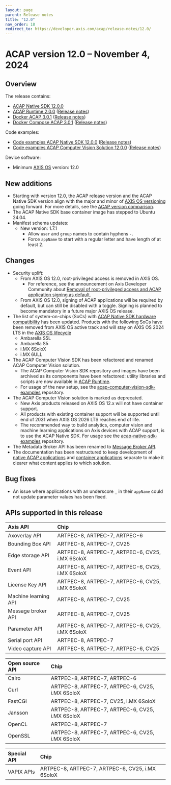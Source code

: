 ```yaml
---
layout: page
parent: Release notes
title: "12.0"
nav_order: 18
redirect_to: https://developer.axis.com/acap/release-notes/12.0/
---
```


# ACAP version 12.0 – November 4, 2024

## Overview

The release contains:

- [ACAP Native SDK 12.0.0](https://github.com/AxisCommunications/acap-native-sdk/releases/tag/12.0.0)
- [ACAP Runtime 2.0.0](https://github.com/AxisCommunications/acap-runtime/tree/2.0.0)
  ([Release notes](https://github.com/AxisCommunications/acap-runtime/releases/tag/2.0.0))
- [Docker ACAP 3.0.1](https://github.com/AxisCommunications/docker-acap/tree/3.0.1)
  ([Release notes](https://github.com/AxisCommunications/docker-acap/releases/tag/3.0.1))
- [Docker Compose ACAP 3.0.1](https://github.com/AxisCommunications/docker-compose-acap/tree/3.0.1)
  ([Release notes](https://github.com/AxisCommunications/docker-compose-acap/releases/tag/3.0.1))

Code examples:

- [Code examples ACAP Native SDK 12.0.0](https://github.com/AxisCommunications/acap-native-sdk-examples/tree/12.0.0)
  ([Release notes](https://github.com/AxisCommunications/acap-native-sdk-examples/releases/tag/12.0.0))
- [Code examples ACAP Computer Vision Solution 12.0.0](https://github.com/AxisCommunications/acap-computer-vision-sdk-examples/tree/12.0.0)
  ([Release notes](https://github.com/AxisCommunications/acap-computer-vision-sdk-examples/releases/tag/12.0.0))

Device software:

- Minimum [AXIS OS](https://www.axis.com/support/device-software) version: 12.0

## New additions

- Starting with version 12.0, the ACAP release version and the ACAP Native SDK version align with the
  major and minor of [AXIS OS
versioning](https://help.axis.com/en-us/axis-os#axis-os-versioning) going forward.
For more details, see the [ACAP version
comparison](../introduction/acap-version-comparison#acap-version-12).
- The ACAP Native SDK base container image has stepped to Ubuntu 24.04.
- Manifest schema updates:
  - New version: 1.7.1
    - Allow `user` and `group` names to contain hyphens `-`.
    - Force `appName` to start with a regular letter and have length of at least 2.

## Changes

- Security uplift:
  - From AXIS OS 12.0, root-privileged access is removed in AXIS OS.
    - For reference, see the announcement on Axis Developer Community about
      [Removal of root-privileged access and ACAP application signing as
default](https://www.axis.com/developer-community/news/axis-os-root-acap-signing).
  - From AXIS OS 12.0, signing of ACAP applications will be required by
    default, but can still be disabled with a toggle. Signing is planned to
    become mandatory in a future major AXIS OS release.
- The list of system-on-chips (SoCs) with [ACAP Native SDK hardware
  compatibility](../axis-devices-and-compatibility/#acap-native-sdk-hardware-compatibility)
has been updated. Products with the following SoCs have been removed from AXIS OS active track
and will stay on AXIS OS 2024 LTS in the [AXIS OS
lifecycle](https://help.axis.com/en-us/axis-os#axis-os-lifecycle)
  - Ambarella S5L
  - Ambarella S5
  - i.MX 6SoloX
  - i.MX 6ULL
- The ACAP Computer Vision SDK has been refactored and renamed ACAP Computer
  Vision solution.
  - The ACAP Computer Vision SDK repository and images have been archived as
    its components have been refactored: utility libraries and scripts are now
available in [ACAP
Runtime](https://github.com/AxisCommunications/acap-runtime).
  - For usage of the new setup, see the
    [acap-computer-vision-sdk-examples](https://github.com/AxisCommunications/acap-computer-vision-sdk-examples)
repository.
- The ACAP Computer Vision solution is marked as deprecated.
  - New Axis products released on AXIS OS 12.x will not have container support.
  - All products with existing container support will be supported until end of
    2031 when AXIS OS 2026 LTS reaches end of life.
  - The recommended way to build analytics, computer vision and machine
    learning applications on Axis devices with ACAP support, is to use the ACAP
    Native SDK. For usage see the
    [acap-native-sdk-examples](https://github.com/AxisCommunications/acap-native-sdk-examples)
    repository.
- The Metadata Broker API has been renamed to [Message Broker
  API](../api/src/api/message-broker/html/index.html).
- The documentation has been restructured to keep development of [native ACAP
  applications](../develop) and [container
applications](../develop-container-applications) separate to make it clearer
what content applies to which solution.

## Bug fixes

- An issue where applications with an underscore `_` in their `appName` could
  not update parameter values has been fixed.

## APIs supported in this release

Axis API             | Chip
:--                  | :--
Axoverlay API        | ARTPEC-8, ARTPEC-7, ARTPEC-6
Bounding Box API     | ARTPEC-8, ARTPEC-7, CV25
Edge storage API     | ARTPEC-8, ARTPEC-7, ARTPEC-6, CV25, i.MX 6SoloX
Event API            | ARTPEC-8, ARTPEC-7, ARTPEC-6, CV25, i.MX 6SoloX
License Key API      | ARTPEC-8, ARTPEC-7, ARTPEC-6, CV25, i.MX 6SoloX
Machine learning API | ARTPEC-8, ARTPEC-7, CV25
Message broker API   | ARTPEC-8, ARTPEC-7, CV25
Parameter API        | ARTPEC-8, ARTPEC-7, ARTPEC-6, CV25, i.MX 6SoloX
Serial port API      | ARTPEC-8, ARTPEC-7
Video capture API    | ARTPEC-8, ARTPEC-7, ARTPEC-6, CV25

Open source API      | Chip
:--                  | :--
Cairo                | ARTPEC-8, ARTPEC-7, ARTPEC-6
Curl                 | ARTPEC-8, ARTPEC-7, ARTPEC-6, CV25, i.MX 6SoloX
FastCGI              | ARTPEC-8, ARTPEC-7, CV25, i.MX 6SoloX
Jansson              | ARTPEC-8, ARTPEC-7, ARTPEC-6, CV25, i.MX 6SoloX
OpenCL               | ARTPEC-8, ARTPEC-7
OpenSSL              | ARTPEC-8, ARTPEC-7, ARTPEC-6, CV25, i.MX 6SoloX

Special API          | Chip
:--                  | :--
VAPIX APIs           | ARTPEC-8, ARTPEC-7, ARTPEC-6, CV25, i.MX 6SoloX
